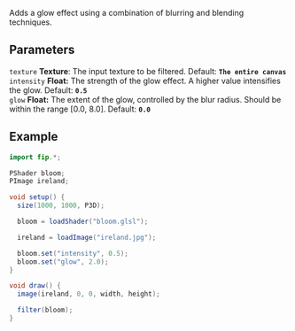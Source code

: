 Adds a glow effect using a combination of blurring and blending techniques.

## Parameters
`texture` **Texture**: The input texture to be filtered. Default: **`The entire canvas`**
<br>
`intensity` **Float:** The strength of the glow effect. A higher value intensifies the glow. Default: **`0.5`**
<br>
`glow` **Float:** The extent of the glow, controlled by the blur radius. Should be within the range [0.0, 8.0]. Default: **`0.0`**

## Example
```java
import fip.*;

PShader bloom;
PImage ireland;

void setup() {
  size(1000, 1000, P3D);

  bloom = loadShader("bloom.glsl");

  ireland = loadImage("ireland.jpg");

  bloom.set("intensity", 0.5);
  bloom.set("glow", 2.0);
}

void draw() {
  image(ireland, 0, 0, width, height);

  filter(bloom);
}
```
